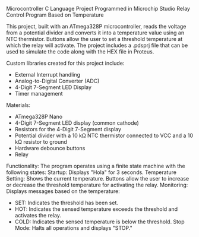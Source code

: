Microcontroller C Language Project Programmed in Microchip Studio
Relay Control Program Based on Temperature

This project, built with an ATmega328P microcontroller, reads the voltage from a potential divider and converts it into a temperature value using an NTC thermistor. Buttons allow the user to set a threshold temperature at which the relay will activate.
The project includes a .pdsprj file that can be used to simulate the code along with the HEX file in Proteus.

Custom libraries created for this project include:
- External Interrupt handling
- Analog-to-Digital Converter (ADC)
- 4-Digit 7-Segment LED Display
- Timer management

Materials:
- ATmega328P Nano
- 4-Digit 7-Segment LED display (common cathode)
- Resistors for the 4-Digit 7-Segment display
- Potential divider with a 10 kΩ NTC thermistor connected to VCC and a 10 kΩ resistor to ground
- Hardware debounce buttons
- Relay

Functionality:
The program operates using a finite state machine with the following states:
Startup: Displays "Hola" for 3 seconds.
Temperature Setting: Shows the current temperature. Buttons allow the user to increase or decrease the threshold temperature for activating the relay.
Monitoring: Displays messages based on the temperature:
- SET: Indicates the threshold has been set.
- HOT: Indicates the sensed temperature exceeds the threshold and activates the relay.
- COLD: Indicates the sensed temperature is below the threshold.
Stop Mode: Halts all operations and displays "STOP."
